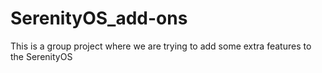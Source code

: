 # SerenityOS_add-ons
This is a group project where we are trying to add some extra features to the SerenityOS
